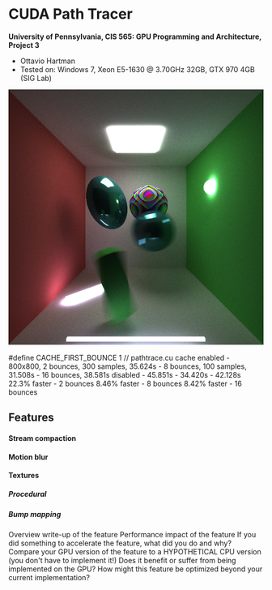 CUDA Path Tracer
================

**University of Pennsylvania, CIS 565: GPU Programming and Architecture, Project 3**

* Ottavio Hartman
* Tested on: Windows 7, Xeon E5-1630 @ 3.70GHz 32GB, GTX 970 4GB (SIG Lab)

![Final render](img/final.png)

#define CACHE_FIRST_BOUNCE 1 // pathtrace.cu
cache enabled - 800x800, 2 bounces, 300 samples, 35.624s
              - 8 bounces, 100 samples, 31.508s
			  - 16 bounces, 38.581s
disabled - 45.851s
         - 34.420s
		 - 42.128s
22.3% faster - 2 bounces
8.46% faster - 8 bounces
8.42% faster - 16 bounces


## Features
#### Stream compaction
#### Motion blur
#### Textures
##### Procedural
##### Bump mapping
Overview write-up of the feature
Performance impact of the feature
If you did something to accelerate the feature, what did you do and why?
Compare your GPU version of the feature to a HYPOTHETICAL CPU version (you don't have to implement it!) Does it benefit or suffer from being implemented on the GPU?
How might this feature be optimized beyond your current implementation?


